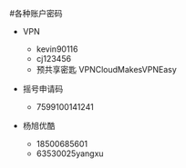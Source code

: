 #各种账户密码

+ VPN
	- kevin90116 
	- cj123456
	- 预共享密匙 VPNCloudMakesVPNEasy
	
+ 摇号申请码
	- 7599100141241

+ 杨旭优酷
	- 18500685601
	- 63530025yangxu


